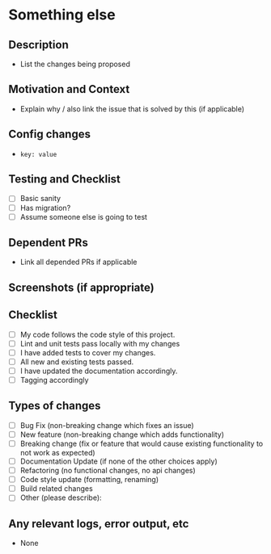 # Something else

<!--- Provide a general summary of your changes in the Title above -->
## Description
<!--- Describe your change(s) in detail -->
- List the changes being proposed

## Motivation and Context
<!--- Why is this change required? What problem does it solve? -->
<!--- If it fixes an open issue, please link to the issue here. -->
- Explain why / also link the issue that is solved by this (if applicable)

## Config changes

- `key: value`

## Testing and Checklist
<!--- Please describe in detail how you tested your changes. -->
<!--- Include details of your testing environment, and the tests you ran to -->
<!--- see how your change affects other areas of the code, etc. -->
- [ ] Basic sanity
- [ ] Has migration?
- [ ] Assume someone else is going to test

## Dependent PRs

- Link all depended PRs if applicable

## Screenshots (if appropriate)

## Checklist
<!--- Go over all the following points, and put an `x` in all the boxes that apply. -->
<!--- If you're unsure about any of these, don't hesitate to ask. We're here to help! -->
- [ ] My code follows the code style of this project.
- [ ] Lint and unit tests pass locally with my changes
- [ ] I have added tests to cover my changes.
- [ ] All new and existing tests passed.
- [ ] I have updated the documentation accordingly.
- [ ] Tagging accordingly

## Types of changes

- [ ] Bug Fix (non-breaking change which fixes an issue)
- [ ] New feature (non-breaking change which adds functionality)
- [ ] Breaking change (fix or feature that would cause existing functionality to not work as expected)
- [ ] Documentation Update (if none of the other choices apply)
- [ ] Refactoring (no functional changes, no api changes)
- [ ] Code style update (formatting, renaming)
- [ ] Build related changes
- [ ] Other (please describe):

## Any relevant logs, error output, etc

- None

